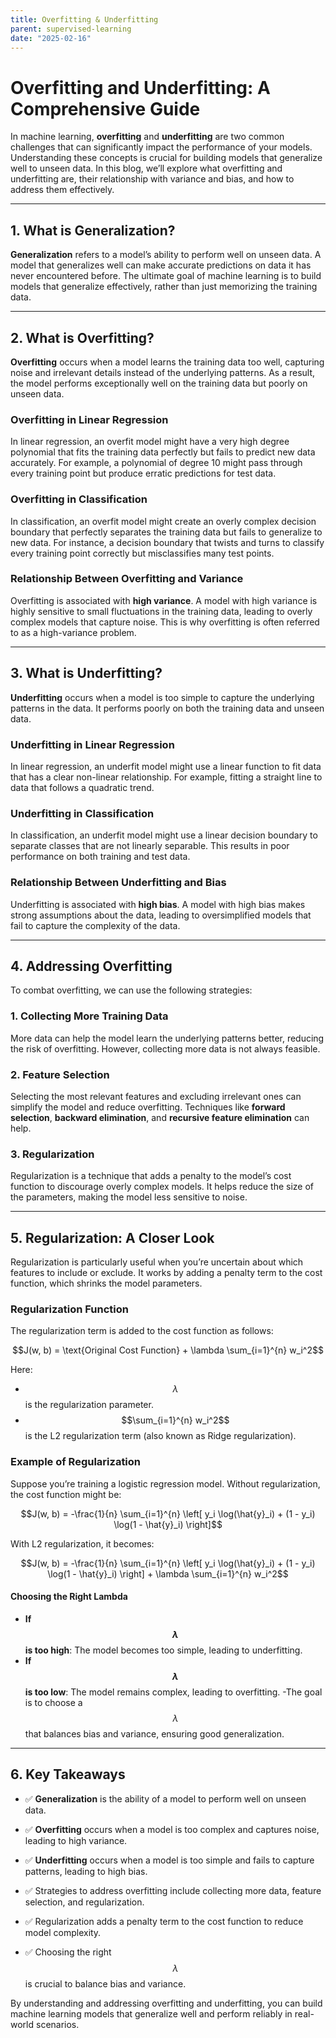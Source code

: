 ```yaml
---
title: Overfitting & Underfitting
parent: supervised-learning
date: "2025-02-16"
---
```


# Overfitting and Underfitting: A Comprehensive Guide

In machine learning, **overfitting** and **underfitting** are two common challenges that can significantly impact the performance of your models. Understanding these concepts is crucial for building models that generalize well to unseen data. In this blog, we’ll explore what overfitting and underfitting are, their relationship with variance and bias, and how to address them effectively.

---

## 1. What is Generalization?

**Generalization** refers to a model’s ability to perform well on unseen data. A model that generalizes well can make accurate predictions on data it has never encountered before. The ultimate goal of machine learning is to build models that generalize effectively, rather than just memorizing the training data.

---

## 2. What is Overfitting?

**Overfitting** occurs when a model learns the training data too well, capturing noise and irrelevant details instead of the underlying patterns. As a result, the model performs exceptionally well on the training data but poorly on unseen data.

### Overfitting in Linear Regression

In linear regression, an overfit model might have a very high degree polynomial that fits the training data perfectly but fails to predict new data accurately. For example, a polynomial of degree 10 might pass through every training point but produce erratic predictions for test data.

### Overfitting in Classification

In classification, an overfit model might create an overly complex decision boundary that perfectly separates the training data but fails to generalize to new data. For instance, a decision boundary that twists and turns to classify every training point correctly but misclassifies many test points.

### Relationship Between Overfitting and Variance

Overfitting is associated with **high variance**. A model with high variance is highly sensitive to small fluctuations in the training data, leading to overly complex models that capture noise. This is why overfitting is often referred to as a high-variance problem.

---

## 3. What is Underfitting?

**Underfitting** occurs when a model is too simple to capture the underlying patterns in the data. It performs poorly on both the training data and unseen data.

### Underfitting in Linear Regression

In linear regression, an underfit model might use a linear function to fit data that has a clear non-linear relationship. For example, fitting a straight line to data that follows a quadratic trend.

### Underfitting in Classification

In classification, an underfit model might use a linear decision boundary to separate classes that are not linearly separable. This results in poor performance on both training and test data.

### Relationship Between Underfitting and Bias

Underfitting is associated with **high bias**. A model with high bias makes strong assumptions about the data, leading to oversimplified models that fail to capture the complexity of the data.

---

## 4. Addressing Overfitting

To combat overfitting, we can use the following strategies:

### 1. Collecting More Training Data

More data can help the model learn the underlying patterns better, reducing the risk of overfitting. However, collecting more data is not always feasible.

### 2. Feature Selection

Selecting the most relevant features and excluding irrelevant ones can simplify the model and reduce overfitting. Techniques like **forward selection**, **backward elimination**, and **recursive feature elimination** can help.

### 3. Regularization

Regularization is a technique that adds a penalty to the model’s cost function to discourage overly complex models. It helps reduce the size of the parameters, making the model less sensitive to noise.

---

## 5. Regularization: A Closer Look

Regularization is particularly useful when you’re uncertain about which features to include or exclude. It works by adding a penalty term to the cost function, which shrinks the model parameters.

### Regularization Function

The regularization term is added to the cost function as follows:

```math
J(w, b) = \text{Original Cost Function} + \lambda \sum_{i=1}^{n} w_i^2
```

Here:

- $$\lambda$$ is the regularization parameter.
- $$\sum_{i=1}^{n} w_i^2$$ is the L2 regularization term (also known as Ridge regularization).

### Example of Regularization

Suppose you’re training a logistic regression model. Without regularization, the cost function might be:

```math
J(w, b) = -\frac{1}{n} \sum_{i=1}^{n} \left[ y_i \log(\hat{y}_i) + (1 - y_i) \log(1 - \hat{y}_i) \right]
```

With L2 regularization, it becomes:

```math
J(w, b) = -\frac{1}{n} \sum_{i=1}^{n} \left[ y_i \log(\hat{y}_i) + (1 - y_i) \log(1 - \hat{y}_i) \right] + \lambda \sum_{i=1}^{n} w_i^2
```

#### Choosing the Right Lambda

- **If $$\lambda$$ is too high**: The model becomes too simple, leading to underfitting.
- **If $$\lambda$$ is too low**: The model remains complex, leading to overfitting.
  -The goal is to choose a $$\lambda$$ that balances bias and variance, ensuring good generalization.

---

## 6. Key Takeaways

- ✅ **Generalization** is the ability of a model to perform well on unseen data.

- ✅ **Overfitting** occurs when a model is too complex and captures noise, leading to high variance.

- ✅ **Underfitting** occurs when a model is too simple and fails to capture patterns, leading to high bias.

- ✅ Strategies to address overfitting include collecting more data, feature selection, and regularization.

- ✅ Regularization adds a penalty term to the cost function to reduce model complexity.

- ✅ Choosing the right $$\lambda$$ is crucial to balance bias and variance.

By understanding and addressing overfitting and underfitting, you can build machine learning models that generalize well and perform reliably in real-world scenarios.
